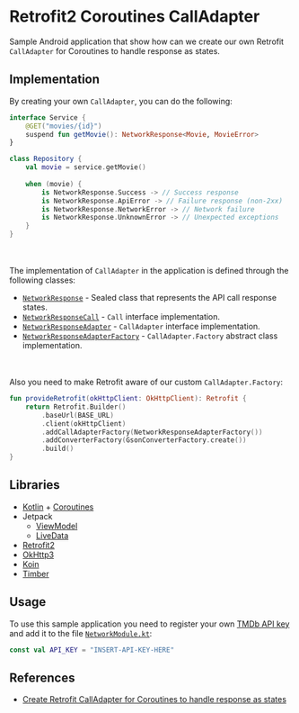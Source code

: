 # Retrofit2 Coroutines CallAdapter
Sample Android application that show how can we create our own Retrofit `CallAdapter` for Coroutines to handle response as states.
## Implementation
By creating your own `CallAdapter`, you can do the following:
```kt
interface Service {
    @GET("movies/{id}")
    suspend fun getMovie(): NetworkResponse<Movie, MovieError>
}

class Repository {
    val movie = service.getMovie()
    
    when (movie) {
        is NetworkResponse.Success -> // Success response
        is NetworkResponse.ApiError -> // Failure response (non-2xx)
        is NetworkResponse.NetworkError -> // Network failure
        is NetworkResponse.UnknownError -> // Unexpected exceptions
    }
}
```
<br><br>
The implementation of `CallAdapter` in the application is defined through the following classes:
- [`NetworkResponse`](app/src/main/java/com/example/retrofit2coroutinescalladapter/data/network/adapter/NetworkResponse.kt) - Sealed class that represents the API call response states.
- [`NetworkResponseCall`](app/src/main/java/com/example/retrofit2coroutinescalladapter/data/network/adapter/NetworkResponseCall.kt) - `Call` interface implementation.
- [`NetworkResponseAdapter`](app/src/main/java/com/example/retrofit2coroutinescalladapter/data/network/adapter/NetworkResponseAdapter.kt) - `CallAdapter` interface implementation.
- [`NetworkResponseAdapterFactory`](app/src/main/java/com/example/retrofit2coroutinescalladapter/data/network/adapter/NetworkResponseAdapterFactory.kt) - `CallAdapter.Factory` abstract class implementation.

<br><br>
Also you need to make Retrofit aware of our custom `CallAdapter.Factory`:
```kt
fun provideRetrofit(okHttpClient: OkHttpClient): Retrofit {
    return Retrofit.Builder()
        .baseUrl(BASE_URL)
        .client(okHttpClient)
        .addCallAdapterFactory(NetworkResponseAdapterFactory())
        .addConverterFactory(GsonConverterFactory.create())
        .build()
}
```
## Libraries
- [Kotlin](https://kotlinlang.org/) + [Coroutines](https://github.com/Kotlin/kotlinx.coroutines)
- Jetpack
  - [ViewModel](https://developer.android.com/topic/libraries/architecture/viewmodel)
  - [LiveData](https://developer.android.com/topic/libraries/architecture/livedata)
-  [Retrofit2](https://github.com/square/retrofit)
- [OkHttp3](https://github.com/square/okhttp)
- [Koin](https://github.com/InsertKoinIO/koin)
- [Timber](https://github.com/JakeWharton/timber)
## Usage
To use this sample application you need to register your own [TMDb API key](https://www.themoviedb.org/documentation/api) and add it to the file [`NetworkModule.kt`](app/src/main/java/com/example/retrofit2coroutinescalladapter/di/NetworkModule.kt):
```kt
const val API_KEY = "INSERT-API-KEY-HERE"
```
## References
- [Create Retrofit CallAdapter for Coroutines to handle response as states](https://proandroiddev.com/create-retrofit-calladapter-for-coroutines-to-handle-response-as-states-c102440de37a)
